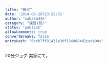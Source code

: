 ```yaml
---
title: "練習"
date: '2014-05-26T23:22:31'
author: "subaru44k"
category: "練習(弱)"
status: "publish"
allowComments: true
convertBreaks: false
entryHash: "6ccb7ff91431e30f1349684d2cede90a"
---
```

20分ジョグ
実家にて。
